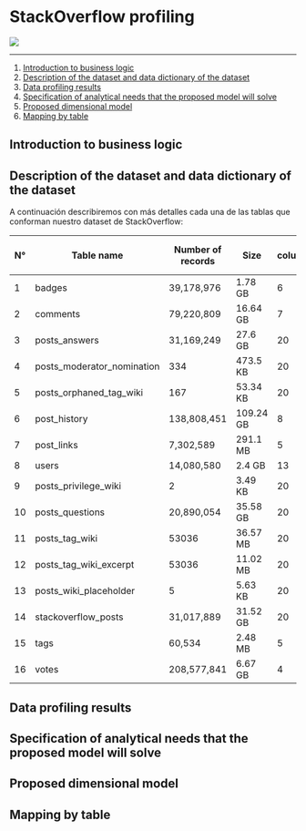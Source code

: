# **StackOverflow profiling**
![](https://user-images.githubusercontent.com/40482520/123009832-b9b43d00-d37a-11eb-9c9f-fb83d1a21a6c.png)

------------
1. [Introduction to business logic](#introduction-business)
2. [Description of the dataset and data dictionary of the dataset](#description-dataset)
3. [Data profiling results](#data-profiling)
4. [Specification of analytical needs that the proposed model will solve](#specification-to-solve)
5. [Proposed dimensional model](#dimensional-model)
6. [Mapping by table](#mapping)

<a name="introduction-business"></a>
## Introduction to business logic

<a name="description-dataset"></a>
## Description of the dataset and data dictionary of the dataset
A continuación describiremos con más detalles cada una de las tablas que conforman nuestro dataset de StackOverflow:

| N° |Table name   |Number of records   |Size   |  column | Used for MD  |
| ------------ | ------------ | ------------ | ------------| ------------ | ------------ |
| 1  | badges   |  39,178,976 | 1.78 GB  |  6 |Yes   |
|   2|  comments  |  79,220,809 | 16.64 GB  | 7  |No   |
|   3|  posts_answers  | 31,169,249  | 27.6 GB |20   | Yes  |
|   4|  posts_moderator_nomination  |  334 | 473.5 KB  |20  |No   |
|   5| posts_orphaned_tag_wiki   | 167  |53.34 KB   |20   |No   |
|   6|  post_history |138,808,451   | 109.24 GB  | 8  |Yes   |
|   7|   post_links | 7,302,589  |291.1 MB   |  5 |No   |
|   8| users   | 14,080,580  | 2.4 GB  |13   |Yes   |
|   9|  posts_privilege_wiki  |  2 | 3.49 KB  | 20  |No   |
|   10| posts_questions   | 20,890,054  |35.58 GB   |20   |Yes   |
|   11|  posts_tag_wiki  |53036   |36.57 MB   |20   | Yes  |
|   12|  posts_tag_wiki_excerpt  |53036   | 11.02 MB  | 20  |No   |
|   13|  posts_wiki_placeholder  | 5  | 5.63 KB  |20   | No  |
|   14| stackoverflow_posts   |31,017,889   | 31.52 GB  |20   | Yes  |
|   15| tags   |60,534   | 2.48 MB  | 5  | Yes  |
|   16|   votes|208,577,841   | 6.67 GB  |4   | Yes  ||

<a name="data-profiling"></a>
## Data profiling results

<a name="specification-to-solve"></a>
## Specification of analytical needs that the proposed model will solve

<a name="dimensional-model"></a>
## Proposed dimensional model

<a name="mapping"></a>
## Mapping by table


